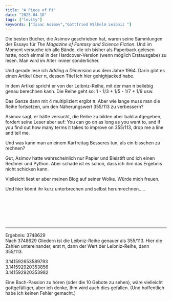 ```yaml
---
title: "A Piece of Pi"
date: "2025-04-18"
tags: ["levity"]
keywords: ["Isaac Asimov","Gottfried Wilhelm Leibniz "]
---
```

Die besten Bücher, die Asimov geschrieben hat, waren seine Sammlungen der Essays für *The Magazine of Fantasy and Science Fiction*. Und im Moment versuche ich alle Bände, die ich bisher als Paperback gelesen hatte, noch einmal in der Hardcover-Version (wenn möglich Erstausgabe) zu lesen. Man wird im Alter immer sonderlicher.

Und gerade lese ich *Adding a Dimension* aus dem Jahre 1964. Darin gibt es einen Artikel über π, dessen Titel ich hier gehighjacked habe.

In dem Artikel spricht er von der Leibniz-Reihe, mit der man π beliebig genau berechnen kann. Die Reihe geht so: 1 - 1/3 + 1/5 - 1/7 + 1/9 usw.

Das Ganze dann mit 4 multipliziert ergibt π. Aber wie lange muss man die Reihe fortsetzen, um den Näherungswert 355/113 zu verbessern?

Asimov sagt, er hätte versucht, die Reihe zu bilden aber bald aufgegeben, fordert seine Leser aber auf: You can go on as long as you want to, and if you find out how many terms it takes to improve on 355/113, drop me a line and tell me.

Und was kann man an einem Karfreitag Besseres tun, als ein bisschen zu rechnen? 

Gut, Asimov hatte wahrscheinlich nur Papier und Bleistift und ich einen Rechner und Python. Aber schade ist es schon, dass ich ihm das Ergebnis nicht schicken kann.

Vielleicht liest er aber meinen Blog auf seiner Wolke. Würde mich freuen.

Und hier könnt ihr kurz unterbrechen und selbst herumrechnen.....

<br/>
<br/>
<br/>
<br/>
<br/>







-----
Ergebnis: 3748629<br/>
Nach 3748629 Gliedern ist die Leibniz-Reihe genauer als 355/113. Hier die Zahlen untereinander, erst  π, dann der Wert der Leibniz-Reihe, dann 355/113.

3.141592653589793<br/>
3.141592920353856<br/>
3.141592920353982<br/>

Eine Bach-Passion zu hören (oder die 10 Gebote zu sehen), wäre vielleicht gottgefälliger, aber ich denke, Ihm wird auch dies gefallen. (Und hoffentlich habe ich keinen Fehler gemacht.)





